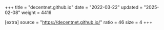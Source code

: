+++
title = "decentnet.github.io"
date = "2022-03-22"
updated = "2025-02-08"
weight = 4416

[extra]
source = "https://decentnet.github.io/"
ratio = 46
size = 4
+++
